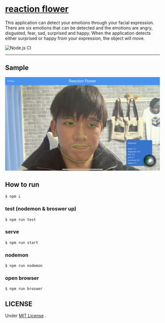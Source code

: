 # [reaction flower](https://reaction-flower.herokuapp.com/)

This application can detect your emotions through your facial expression. There are six emotions that can be detected and the emotions are angry, disgusted, fear, sad, surprised and happy. When the application detects either surprised or happy from your expression, the object will move.

![Node.js CI](https://github.com/yosh1/reaction-flower/workflows/Node.js%20CI/badge.svg)

---

## Sample

![](./assets/thumbnail.jpg)

## How to run

```
$ npm i
```

### test (nodemon & broswer up)

```
$ npm run test
```

### serve

```
$ npm run start
```

### nodemon

```
$ npm run nodemon
```

### open browser

```
$ npm run broswer
```

## LICENSE

Under [MIT License](./LICENSE.md) .
